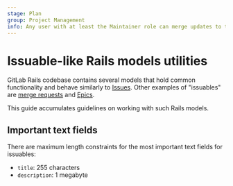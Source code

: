```yaml
---
stage: Plan
group: Project Management
info: Any user with at least the Maintainer role can merge updates to this content. For details, see https://docs.gitlab.com/ee/development/development_processes.html#development-guidelines-review.
---
```

# Issuable-like Rails models utilities

GitLab Rails codebase contains several models that hold common functionality and behave similarly to
[Issues](../user/project/issues/index.md). Other examples of "issuables"
are [merge requests](../user/project/merge_requests/index.md) and
[Epics](../user/group/epics/index.md).

This guide accumulates guidelines on working with such Rails models.

## Important text fields

There are maximum length constraints for the most important text fields for issuables:

- `title`: 255 characters
- `description`: 1 megabyte

